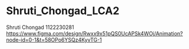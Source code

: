 # Shruti_Chongad_LCA2
Shruti Chongad 1122230281
https://www.figma.com/design/Rwxx9x51pQS0UcAPSk4WOj/Animation?node-id=0-1&t=58OPo6YSQz4KyvTG-1
